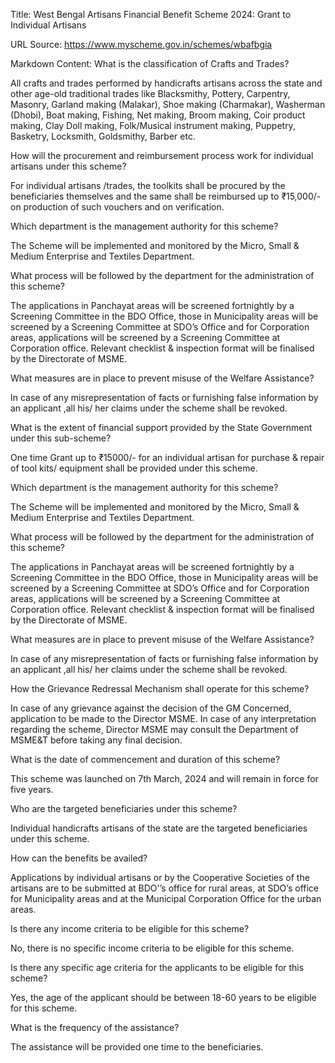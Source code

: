 Title: West Bengal Artisans Financial Benefit Scheme 2024: Grant to Individual Artisans

URL Source: https://www.myscheme.gov.in/schemes/wbafbgia

Markdown Content:
What is the classification of Crafts and Trades?

All crafts and trades performed by handicrafts artisans across the state and other age-old traditional trades like Blacksmithy, Pottery, Carpentry, Masonry, Garland making (Malakar), Shoe making (Charmakar), Washerman (Dhobi), Boat making, Fishing, Net making, Broom making, Coir product making, Clay Doll making, Folk/Musical instrument making, Puppetry, Basketry, Locksmith, Goldsmithy, Barber etc.

How will the procurement and reimbursement process work for individual artisans under this scheme?

For individual artisans /trades, the toolkits shall be procured by the beneficiaries themselves and the same shall be reimbursed up to ₹15,000/- on production of such vouchers and on verification.

Which department is the management authority for this scheme?

The Scheme will be implemented and monitored by the Micro, Small & Medium Enterprise and Textiles Department.

What process will be followed by the department for the administration of this scheme?

The applications in Panchayat areas will be screened fortnightly by a Screening Committee in the BDO Office, those in Municipality areas will be screened by a Screening Committee at SDO’s Office and for Corporation areas, applications will be screened by a Screening Committee at Corporation office. Relevant checklist & inspection format will be finalised by the Directorate of MSME.

What measures are in place to prevent misuse of the Welfare Assistance?

In case of any misrepresentation of facts or furnishing false information by an applicant ,all his/ her claims under the scheme shall be revoked.

What is the extent of financial support provided by the State Government under this sub-scheme?

One time Grant up to ₹15000/- for an individual artisan for purchase & repair of tool kits/ equipment shall be provided under this scheme.

Which department is the management authority for this scheme?

The Scheme will be implemented and monitored by the Micro, Small & Medium Enterprise and Textiles Department.

What process will be followed by the department for the administration of this scheme?

The applications in Panchayat areas will be screened fortnightly by a Screening Committee in the BDO Office, those in Municipality areas will be screened by a Screening Committee at SDO’s Office and for Corporation areas, applications will be screened by a Screening Committee at Corporation office. Relevant checklist & inspection format will be finalised by the Directorate of MSME.

What measures are in place to prevent misuse of the Welfare Assistance?

In case of any misrepresentation of facts or furnishing false information by an applicant ,all his/ her claims under the scheme shall be revoked.

How the Grievance Redressal Mechanism shall operate for this scheme?

In case of any grievance against the decision of the GM Concerned, application to be made to the Director MSME. In case of any interpretation regarding the scheme, Director MSME may consult the Department of MSME&T before taking any final decision.

What is the date of commencement and duration of this scheme?

This scheme was launched on 7th March, 2024 and will remain in force for five years.

Who are the targeted beneficiaries under this scheme?

Individual handicrafts artisans of the state are the targeted beneficiaries under this scheme.

How can the benefits be availed?

Applications by individual artisans or by the Cooperative Societies of the artisans are to be submitted at BDO'’s office for rural areas, at SDO’s office for Municipality areas and at the Municipal Corporation Office for the urban areas.

Is there any income criteria to be eligible for this scheme?

No, there is no specific income criteria to be eligible for this scheme.

Is there any specific age criteria for the applicants to be eligible for this scheme?

Yes, the age of the applicant should be between 18-60 years to be eligible for this scheme.

What is the frequency of the assistance?

The assistance will be provided one time to the beneficiaries.
